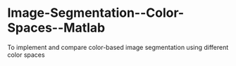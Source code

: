 # Image-Segmentation--Color-Spaces--Matlab
To implement and compare color-based image segmentation using different color spaces
